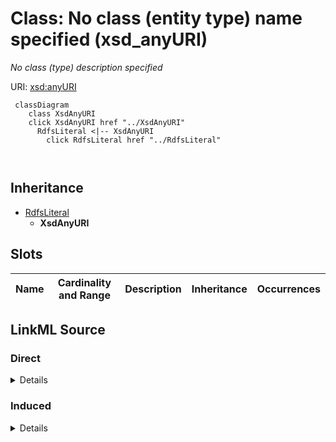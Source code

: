 

# Class: No class (entity type) name specified (xsd_anyURI)


_No class (type) description specified_







URI: [xsd:anyURI](http://www.w3.org/2001/XMLSchema#anyURI)






```mermaid
 classDiagram
    class XsdAnyURI
    click XsdAnyURI href "../XsdAnyURI"
      RdfsLiteral <|-- XsdAnyURI
        click RdfsLiteral href "../RdfsLiteral"
      
      
```





## Inheritance
* [RdfsLiteral](../classes/RdfsLiteral.md)
    * **XsdAnyURI**



## Slots

| Name | Cardinality and Range | Description | Inheritance | Occurrences |
| ---  | --- | --- | --- | --- |














## LinkML Source

<!-- TODO: investigate https://stackoverflow.com/questions/37606292/how-to-create-tabbed-code-blocks-in-mkdocs-or-sphinx -->

### Direct

<details>

```yaml
name: xsd_anyURI
conforms_to: No schema conformance document specified
description: No class (type) description specified
title: No class (entity type) name specified
from_schema: sawgraph-kg
rank: 1000
is_a: rdfs_Literal
class_uri: xsd:anyURI

```
</details>

### Induced

<details>

```yaml
name: xsd_anyURI
conforms_to: No schema conformance document specified
description: No class (type) description specified
title: No class (entity type) name specified
from_schema: sawgraph-kg
rank: 1000
is_a: rdfs_Literal
class_uri: xsd:anyURI

```
</details>
